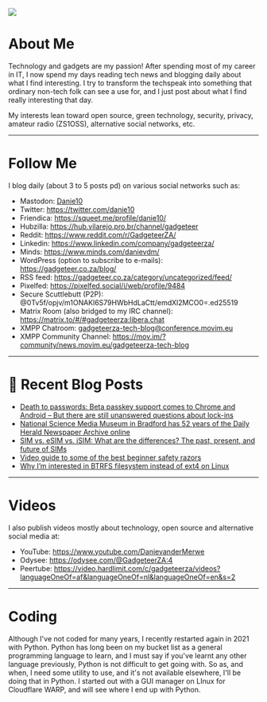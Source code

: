 ![](https://yt3.ggpht.com/ytc/AKedOLTjSvgBgtLmvQSNuuP-z22LFql2QOlcweAzH50-GW8=s88-c-k-c0x00ffffff-no-rj)

# About Me

Technology and gadgets are my passion! After spending most of my career in IT, I now spend my days reading tech news and blogging daily about what I find interesting. I try to transform the techspeak into something that ordinary non-tech folk can see a use for, and I just post about what I find really interesting that day.

My interests lean toward open source, green technology, security, privacy, amateur radio (ZS1OSS), alternative social networks, etc.

----
# Follow Me

I blog daily (about 3 to 5 posts pd) on various social networks such as:
- Mastodon: <a rel="me" href="https://mastodon.social/@danie10">Danie10</a>
- Twitter: https://twitter.com/danie10
- Friendica: https://squeet.me/profile/danie10/
- Hubzilla: https://hub.vilarejo.pro.br/channel/gadgeteer
- Reddit: https://www.reddit.com/r/GadgeteerZA/
- Linkedin: https://www.linkedin.com/company/gadgeteerza/
- Minds: https://www.minds.com/danievdm/
- WordPress (option to subscribe to e-mails): https://gadgeteer.co.za/blog/
- RSS feed: https://gadgeteer.co.za/category/uncategorized/feed/
- Pixelfed: https://pixelfed.social/i/web/profile/9484
- Secure Scuttlebutt (P2P): @0Tv5f/opjv/m1ONAKl6S79HWbHdLaCtt/emdXl2MCO0=.ed25519
- Matrix Room (also bridged to my IRC channel): https://matrix.to/#/#gadgeteerza:libera.chat
- XMPP Chatroom: gadgeteerza-tech-blog@conference.movim.eu
- XMPP Community Channel: https://mov.im/?community/news.movim.eu/gadgeteerza-tech-blog

----
# 📰 Recent Blog Posts
<!-- BLOG-POST-LIST:START -->
- [Death to passwords: Beta passkey support comes to Chrome and Android – But there are still unanswered questions about lock-ins](https://gadgeteer.co.za/death-to-passwords-beta-passkey-support-comes-to-chrome-and-android-but-there-are-still-unanswered-questions-about-lock-ins/)
- [National Science Media Museum in Bradford has 52 years of the Daily Herald Newspaper Archive online](https://gadgeteer.co.za/national-science-media-museum-in-bradford-has-52-years-of-the-daily-herald-newspaper-archive-online/)
- [SIM vs. eSIM vs. iSIM: What are the differences? The past, present, and future of SIMs](https://gadgeteer.co.za/sim-vs-esim-vs-isim-what-are-the-differences-the-past-present-and-future-of-sims/)
- [Video guide to some of the best beginner safety razors](https://gadgeteer.co.za/video-guide-to-some-of-the-best-beginner-safety-razors/)
- [Why I’m interested in BTRFS filesystem instead of ext4 on Linux](https://gadgeteer.co.za/why-im-interested-btrfs-filesystem-instead-ext4-linux/)
<!-- BLOG-POST-LIST:END -->

----
# Videos

I also publish videos mostly about technology, open source and alternative social media at:
- YouTube: https://www.youtube.com/DanievanderMerwe
- Odysee: https://odysee.com/@GadgeteerZA:4
- Peertube: https://video.hardlimit.com/c/gadgeteerza/videos?languageOneOf=af&languageOneOf=nl&languageOneOf=en&s=2

----
# Coding

Although I've not coded for many years, I recently restarted again in 2021 with Python. Python has long been on my bucket list as a general programming language to learn, and I must say if you've learnt any other language previously, Python is not difficult to get going with. So as, and when, I need some utility to use, and it's not available elsewhere, I'll be doing that in Python. I started out with a GUI manager on LInux for Cloudflare WARP, and will see where I end up with Python. 
